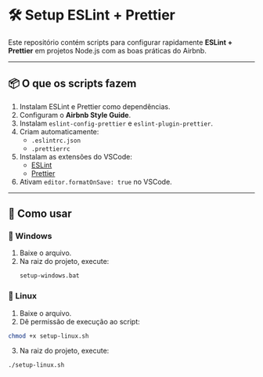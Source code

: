 # 🛠️ Setup ESLint + Prettier

Este repositório contém scripts para configurar rapidamente **ESLint + Prettier** em projetos Node.js com as boas práticas do Airbnb.

---

## 📦 O que os scripts fazem

1. Instalam ESLint e Prettier como dependências.
2. Configuram o **Airbnb Style Guide**.
3. Instalam `eslint-config-prettier` e `eslint-plugin-prettier`.
4. Criam automaticamente:
   - `.eslintrc.json`
   - `.prettierrc`
5. Instalam as extensões do VSCode:
   - [ESLint](https://marketplace.visualstudio.com/items?itemName=dbaeumer.vscode-eslint)
   - [Prettier](https://marketplace.visualstudio.com/items?itemName=esbenp.prettier-vscode)
6. Ativam `editor.formatOnSave: true` no VSCode.

---

## 🚀 Como usar

### 🔹 Windows
1. Baixe o arquivo.
2. Na raiz do projeto, execute:
   ```bash
   setup-windows.bat
   ```

### 🔹 Linux
1. Baixe o arquivo.
2. Dê permissão de execução ao script:
  ```bash
  chmod +x setup-linux.sh
  ```
3. Na raiz do projeto, execute:
  ```bash
  ./setup-linux.sh
  ```
